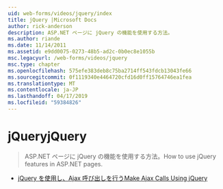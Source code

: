 ```yaml
---
uid: web-forms/videos/jquery/index
title: jQuery |Microsoft Docs
author: rick-anderson
description: ASP.NET ページに jQuery の機能を使用する方法。
ms.author: riande
ms.date: 11/14/2011
ms.assetid: e9dd0075-0273-48b5-ad2c-0b0ec8e1055b
msc.legacyurl: /web-forms/videos/jquery
msc.type: chapter
ms.openlocfilehash: 575efe383deb8c75ba2714ff543fdcb13043fe66
ms.sourcegitcommit: 0f1119340e4464720cfd16d0ff15764746ea1fea
ms.translationtype: MT
ms.contentlocale: ja-JP
ms.lasthandoff: 04/17/2019
ms.locfileid: "59384826"
---
```

# <a name="jquery"></a><span data-ttu-id="e7ab3-103">jQuery</span><span class="sxs-lookup"><span data-stu-id="e7ab3-103">jQuery</span></span>

> <span data-ttu-id="e7ab3-104">ASP.NET ページに jQuery の機能を使用する方法。</span><span class="sxs-lookup"><span data-stu-id="e7ab3-104">How to use jQuery features in ASP.NET pages.</span></span>


- [<span data-ttu-id="e7ab3-105">jQuery を使用し、Ajax 呼び出しを行う</span><span class="sxs-lookup"><span data-stu-id="e7ab3-105">Make Ajax Calls Using jQuery</span></span>](how-do-i-make-ajax-calls-using-jquery.md)
